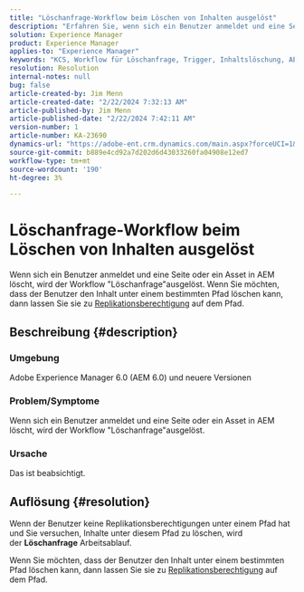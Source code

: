 ```yaml
---
title: "Löschanfrage-Workflow beim Löschen von Inhalten ausgelöst"
description: "Erfahren Sie, wenn sich ein Benutzer anmeldet und eine Seite oder ein Asset in AEM löscht, wird der Workflow \"Löschanfrage\" ausgelöst."
solution: Experience Manager
product: Experience Manager
applies-to: "Experience Manager"
keywords: "KCS, Workflow für Löschanfrage, Trigger, Inhaltslöschung, AEM 6.0, Adobe Experience Manager 6.0, FAQ"
resolution: Resolution
internal-notes: null
bug: false
article-created-by: Jim Menn
article-created-date: "2/22/2024 7:32:13 AM"
article-published-by: Jim Menn
article-published-date: "2/22/2024 7:42:11 AM"
version-number: 1
article-number: KA-23690
dynamics-url: "https://adobe-ent.crm.dynamics.com/main.aspx?forceUCI=1&pagetype=entityrecord&etn=knowledgearticle&id=6fc7b07a-54d1-ee11-9079-6045bd006268"
source-git-commit: b889e4cd92a7d202d6d43033260fa04908e12ed7
workflow-type: tm+mt
source-wordcount: '190'
ht-degree: 3%

---
```


# Löschanfrage-Workflow beim Löschen von Inhalten ausgelöst


Wenn sich ein Benutzer anmeldet und eine Seite oder ein Asset in AEM löscht, wird der Workflow &quot;Löschanfrage&quot;ausgelöst. Wenn Sie möchten, dass der Benutzer den Inhalt unter einem bestimmten Pfad löschen kann, dann lassen Sie sie zu [Replikationsberechtigung](https://experienceleague.adobe.com/docs/experience-manager-release-information/aem-release-updates/previous-updates/aem-previous-versions.html?lang=de) auf dem Pfad.

## Beschreibung {#description}


### Umgebung

Adobe Experience Manager 6.0 (AEM 6.0) und neuere Versionen

### Problem/Symptome

Wenn sich ein Benutzer anmeldet und eine Seite oder ein Asset in AEM löscht, wird der Workflow &quot;Löschanfrage&quot;ausgelöst.

### Ursache

Das ist beabsichtigt.


## Auflösung {#resolution}


Wenn der Benutzer keine Replikationsberechtigungen unter einem Pfad hat und Sie versuchen, Inhalte unter diesem Pfad zu löschen, wird der <b>Löschanfrage</b> Arbeitsablauf.

Wenn Sie möchten, dass der Benutzer den Inhalt unter einem bestimmten Pfad löschen kann, dann lassen Sie sie zu [Replikationsberechtigung](https://experienceleague.adobe.com/docs/experience-manager-release-information/aem-release-updates/previous-updates/aem-previous-versions.html?lang=de) auf dem Pfad.
